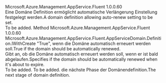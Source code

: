 <Type Name="IWithAutoRenew" FullName="Microsoft.Azure.Management.AppService.Fluent.AppServiceDomain.Definition.IWithAutoRenew">
  <TypeSignature Language="C#" Value="public interface IWithAutoRenew" />
  <TypeSignature Language="ILAsm" Value=".class public interface auto ansi abstract IWithAutoRenew" />
  <TypeSignature Language="DocId" Value="T:Microsoft.Azure.Management.AppService.Fluent.AppServiceDomain.Definition.IWithAutoRenew" />
  <TypeSignature Language="VB.NET" Value="Public Interface IWithAutoRenew" />
  <TypeSignature Language="F#" Value="type IWithAutoRenew = interface" />
  <AssemblyInfo>
    <AssemblyName>Microsoft.Azure.Management.AppService.Fluent</AssemblyName>
    <AssemblyVersion>1.0.0.60</AssemblyVersion>
  </AssemblyInfo>
  <Interfaces />
  <Docs>
    <summary>
            <span data-ttu-id="8a466-101">Eine Domäne Definition ermöglicht automatische Verlängerung Einstellung festgelegt werden.</span><span class="sxs-lookup"><span data-stu-id="8a466-101">A domain definition allowing auto-renew setting to be set.</span></span>
            </summary>
    <remarks>To be added.</remarks>
  </Docs>
  <Members>
    <Member MemberName="WithAutoRenewEnabled">
      <MemberSignature Language="C#" Value="public Microsoft.Azure.Management.AppService.Fluent.AppServiceDomain.Definition.IWithCreate WithAutoRenewEnabled (bool autoRenew);" />
      <MemberSignature Language="ILAsm" Value=".method public hidebysig newslot virtual instance class Microsoft.Azure.Management.AppService.Fluent.AppServiceDomain.Definition.IWithCreate WithAutoRenewEnabled(bool autoRenew) cil managed" />
      <MemberSignature Language="DocId" Value="M:Microsoft.Azure.Management.AppService.Fluent.AppServiceDomain.Definition.IWithAutoRenew.WithAutoRenewEnabled(System.Boolean)" />
      <MemberSignature Language="VB.NET" Value="Public Function WithAutoRenewEnabled (autoRenew As Boolean) As IWithCreate" />
      <MemberSignature Language="F#" Value="abstract member WithAutoRenewEnabled : bool -&gt; Microsoft.Azure.Management.AppService.Fluent.AppServiceDomain.Definition.IWithCreate" Usage="iWithAutoRenew.WithAutoRenewEnabled autoRenew" />
      <MemberType>Method</MemberType>
      <AssemblyInfo>
        <AssemblyName>Microsoft.Azure.Management.AppService.Fluent</AssemblyName>
        <AssemblyVersion>1.0.0.60</AssemblyVersion>
      </AssemblyInfo>
      <ReturnValue>
        <ReturnType>Microsoft.Azure.Management.AppService.Fluent.AppServiceDomain.Definition.IWithCreate</ReturnType>
      </ReturnValue>
      <Parameters>
        <Parameter Name="autoRenew" Type="System.Boolean" />
      </Parameters>
      <Docs>
        <param name="autoRenew"><span data-ttu-id="8a466-102">"True", wenn die Domäne automatisch erneuert werden soll.</span><span class="sxs-lookup"><span data-stu-id="8a466-102">True if the domain should be automatically renewed.</span></span></param>
        <summary>
            <span data-ttu-id="8a466-103">Gibt an, ob die Domäne automatisch erneuert werden soll, wenn er ist bald abgelaufen.</span><span class="sxs-lookup"><span data-stu-id="8a466-103">Specifies if the domain should be automatically renewed when it's about to expire.</span></span>
            </summary>
        <returns>To be added.</returns>
        <remarks>To be added.</remarks>
        <return><span data-ttu-id="8a466-104">die nächste Phase der Domänendefinition.</span><span class="sxs-lookup"><span data-stu-id="8a466-104">The next stage of domain definition.</span></span></return>
      </Docs>
    </Member>
  </Members>
</Type>